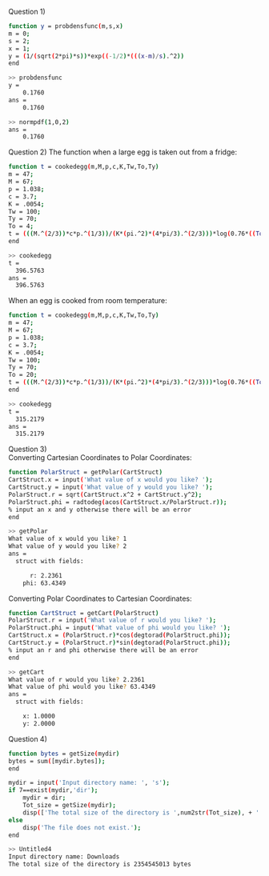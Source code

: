 Question 1)  
```bash
function y = probdensfunc(m,s,x) 
m = 0;
s = 2;
x = 1;
y = (1/(sqrt(2*pi)*s))*exp((-1/2)*(((x-m)/s).^2))
end
```
```bash
>> probdensfunc
y =
    0.1760
ans =
    0.1760
```
```bash
>> normpdf(1,0,2)
ans =
    0.1760
```
Question 2) The function when a large egg is taken out from a fridge:  
```bash
function t = cookedegg(m,M,p,c,K,Tw,To,Ty)
m = 47;
M = 67;
p = 1.038;
c = 3.7;
K = .0054;
Tw = 100;
Ty = 70;
To = 4;
t = (((M.^(2/3))*c*p.^(1/3))/(K*(pi.^2)*(4*pi/3).^(2/3)))*log(0.76*((To-Tw)/(Ty-Tw)))
end
```
```bash
>> cookedegg
t =
  396.5763
ans =
  396.5763
```
When an egg is cooked from room temperature:  
```bash
function t = cookedegg(m,M,p,c,K,Tw,To,Ty)
m = 47;
M = 67;
p = 1.038;
c = 3.7;
K = .0054;
Tw = 100;
Ty = 70;
To = 20;
t = (((M.^(2/3))*c*p.^(1/3))/(K*(pi.^2)*(4*pi/3).^(2/3)))*log(0.76*((To-Tw)/(Ty-Tw)))
end
```
```bash
>> cookedegg
t =
  315.2179
ans =
  315.2179
```
Question 3)  
Converting Cartesian Coordinates to Polar Coordinates:  
```bash
function PolarStruct = getPolar(CartStruct)
CartStruct.x = input('What value of x would you like? ');
CartStruct.y = input('What value of y would you like? ');
PolarStruct.r = sqrt(CartStruct.x^2 + CartStruct.y^2);
PolarStruct.phi = radtodeg(acos(CartStruct.x/PolarStruct.r));
% input an x and y otherwise there will be an error
end
```
```bash
>> getPolar
What value of x would you like? 1
What value of y would you like? 2
ans = 
  struct with fields:

      r: 2.2361
    phi: 63.4349
```
Converting Polar Coordinates to Cartesian Coordinates:  
```bash
function CartStruct = getCart(PolarStruct)
PolarStruct.r = input('What value of r would you like? ');
PolarStruct.phi = input('What value of phi would you like? ');
CartStruct.x = (PolarStruct.r)*cos(degtorad(PolarStruct.phi));
CartStruct.y = (PolarStruct.r)*sin(degtorad(PolarStruct.phi));
% input an r and phi otherwise there will be an error
end
```
```bash
>> getCart
What value of r would you like? 2.2361
What value of phi would you like? 63.4349
ans = 
  struct with fields:

    x: 1.0000
    y: 2.0000
```
Question 4)  
```bash
function bytes = getSize(mydir)
bytes = sum([mydir.bytes]);
end
```
```bash
mydir = input('Input directory name: ', 's');
if 7==exist(mydir,'dir');
    mydir = dir;
    Tot_size = getSize(mydir);
    disp(['The total size of the directory is ',num2str(Tot_size), + ' bytes']);
else
    disp('The file does not exist.');
end
```
```bash
>> Untitled4
Input directory name: Downloads
The total size of the directory is 2354545013 bytes
```
